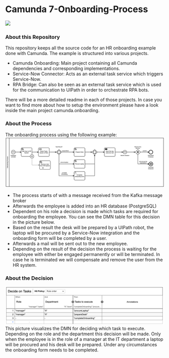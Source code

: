 # Camunda 7-Onboarding-Process
![](https://img.shields.io/badge/Compatible%20with-Camunda%20Platform%207-26d07c)

### About this Repository
This repository keeps all the source code for an HR onboarding example done with Camunda. 
The example is structured into various projects.
- Camunda Onboarding: Main project containing all Camunda dependencies and corresponding implementations.
- Service-Now Connector: Acts as an external task service which triggers Service-Now.  
- RPA Bridge: Can also be seen as an external task service which is used for the communication to UIPath in order to orchestrate RPA bots.  

There will be a more detailed readme in each of those projects. In case you want to find more about how to setup the environment
please have a look inside the main project camunda.onboarding. 

### About the Process
The onboarding process using the following example: 
![BPMN Process](documentation/onboarding-process.png)
- The process starts of with a message received from the Kafka message broker 
- Afterwards the employee is added into an HR database (PostgreSQL)
- Dependent on his role a decision is made which tasks are required for onboarding the employee. You can see the DMN table for this decision in the picture below.
- Based on the result the desk will be prepared by a UIPath robot, the laptop will be procured by a Service-Now integration and the onboarding form will be completed by a user. 
- Afterwards a mail will be sent out to the new employee.
- Depending on the result of the decision the process is waiting for the employee with either be engaged permanently or will be terminated. In case he is terminated we will compensate and remove the user from the HR system.

### About the Decision  
![Decision for selecting Tasks](documentation/DecideOnTaskDMN.png)
This picture visualizes the DMN for deciding which task to execute. Depending on the role and the department this decision will be made. Only when the employee is in the role of a manager at the IT department a laptop will be procured and his desk will be prepared. Under any circumstances the onboarding form needs to be completed. 
